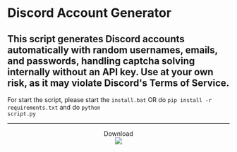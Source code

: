 # Discord Account Generator
This script generates Discord accounts automatically with random usernames, emails, and passwords, handling captcha solving internally without an API key. Use at your own risk, as it may violate Discord's Terms of Service.
---
For start the script, please start the <code>install.bat</code> OR do <code>pip install -r requirements.txt</code> and do <code>python script.py</code>


---

<p align="center"> 
  Download<br>
  <img src="https://profile-counter.glitch.me/DiscordAccountGeneratorr/count.svg" />
</p>
